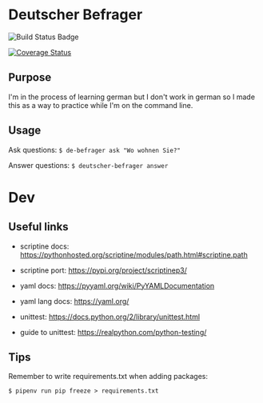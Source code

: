 # Deutscher Befrager
![Build Status Badge](https://img.shields.io/gitlab/pipeline/BTBTravis/deutscher-befrager.svg)

[![Coverage Status](https://coveralls.io/repos/gitlab/BTBTravis/deutscher-befrager/badge.svg?branch=HEAD)](https://coveralls.io/gitlab/BTBTravis/deutscher-befrager?branch=HEAD)

## Purpose

I'm in the process of learning german but I don't work in german so I made this as a way to practice
while I'm on the command line. 

## Usage

Ask questions: `$ de-befrager ask "Wo wohnen Sie?"` 

Answer questions: `$ deutscher-befrager answer`

# Dev

## Useful links

* scriptine docs: https://pythonhosted.org/scriptine/modules/path.html#scriptine.path

* scriptine port: https://pypi.org/project/scriptinep3/

* yaml docs: https://pyyaml.org/wiki/PyYAMLDocumentation

* yaml lang docs: https://yaml.org/

* unittest: https://docs.python.org/2/library/unittest.html

* guide to unittest: https://realpython.com/python-testing/

## Tips

Remember to write requirements.txt when adding packages:

`$ pipenv run pip freeze > requirements.txt`
